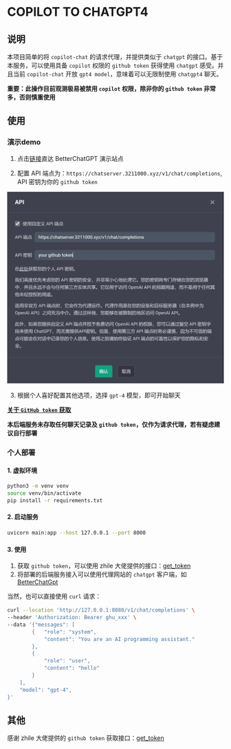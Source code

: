 # COPILOT TO CHATGPT4

## 说明

本项目简单的将 `copilot-chat` 的请求代理，并提供类似于 `chatgpt` 的接口。基于本服务，可以使用具备 `copilot` 权限的 `github token` 获得使用 `chatgpt` 感受。并且当前 `copilot-chat` 开放 `gpt4 model`，意味着可以无限制使用 `chatgpt4` 聊天。

**重要：此操作目前观测极易被禁用 `copilot` 权限，除非你的 `github token` 非常多，否则慎重使用**

## 使用

### 演示demo

1. 点击[链接](https://chat.3211000.xyz)直达 BetterChatGPT 演示站点

2. 配置 API 端点为：`https://chatserver.3211000.xyz/v1/chat/completions`, API 密钥为你的 `github token`

![api](readme/api.png)

3. 根据个人喜好配置其他选项，选择 `gpt-4` 模型，即可开始聊天

[**关于 `GitHub token` 获取**](#其他)

**本后端服务未存取任何聊天记录及 `github token`，仅作为请求代理，若有疑虑建议自行部署**

### 个人部署

#### 1. 虚拟环境

```bash
python3 -m venv venv
source venv/bin/activate
pip install -r requirements.txt
```

#### 2. 启动服务

```bash
uvicorn main:app --host 127.0.0.1 --port 8000
```

#### 3. 使用

1. 获取 `github token`，可以使用 zhile 大佬提供的接口：[get_token](https://cocopilot.org/copilot/token)
2. 将部署的后端服务接入可以使用代理网站的 `chatgpt` 客户端，如 [BetterChatGpt](https://github.com/ztjhz/BetterChatGPT)

当然，也可以直接使用 `curl` 请求：

```bash
curl --location 'http://127.0.0.1:8080/v1/chat/completions' \
--header 'Authorization: Bearer ghu_xxx' \
--data '{"messages": [
        {   "role": "system",
            "content": "You are an AI programming assistant."
        },
        {
            "role": "user",
            "content": "hello"
        }
    ],
    "model": "gpt-4",
}'
```

## 其他

感谢 zhile 大佬提供的 `github token` 获取接口：[get_token](https://cocopilot.org/copilot/token)